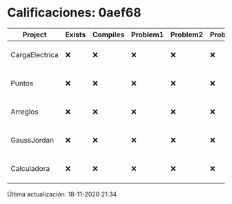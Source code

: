 # Calificaciones: 0aef68
|Project|Exists|Compiles|Problem1|Problem2|Problem3|Extra|Grade|CommitHash|CommitDate|CheckDate|DueDate|Comments|
|-|-|-|-|-|-|-|-|-|-|-|-|-|
|CargaElectrica|❌|❌|❌|❌|❌|❌|5.0|nan|nan|18-11-2020 21:34:48|19-11-2020 21:00:00|No se encontró el archivo en PracticasComputacionI/CargaElectrica/CargaElectrica.cpp|
|Puntos|❌|❌|❌|❌|❌|❌|5.0|nan|nan|18-11-2020 21:34:47|05-11-2020 21:00:00|No se encontró el archivo en PracticasComputacionI/Puntos/Punto.cpp|
|Arreglos|❌|❌|❌|❌|❌|❌|5.0|nan|nan|18-11-2020 21:34:46|22-10-2020 21:00:00|No se encontró el archivo en PracticasComputacionI/Arreglos/Arreglos.cpp|
|GaussJordan|❌|❌|❌|❌|❌|❌|5.0|nan|nan|18-11-2020 21:34:46|19-11-2020 21:00:00|No se encontró el archivo en PracticasComputacionI/GaussJordan/GaussJordan.cpp|
|Calculadora|❌|❌|❌|❌|❌|❌|5.0|nan|nan|18-11-2020 21:34:41|15-10-2020 21:00:00|No se encontró el archivo en PracticasComputacionI/Calculadora/Calculadora.cpp|

Última actualización: 18-11-2020 21:34